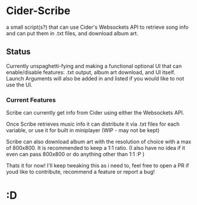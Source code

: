 # Cider-Scribe
a small script(s?) that can use Cider's Websockets API to retrieve song info and can put them in .txt files, and download album art.

## Status
Currently unspaghetti-fying and making a functional optional UI that can enable/disable features: .txt output, album art download, and UI itself. Launch Arguments will also be added in and listed if you would like to not use the UI.

### Current Features
Scribe can currently get info from Cider using either the Websockets API.

Once Scribe retrieves music info it can distribute it via .txt files for each variable, or use it for built in miniplayer (WIP - may not be kept)

Scribe can also download album art with the resolution of choice with a max of 800x800. It is recommended to keep a 1:1 ratio. (I also have no idea if it even can pass 800x800 or do anything other than 1:1 :P )

Thats it for now! I'll keep tweaking this as i need to, feel free to open a PR if youd like to contribute, recommend a feature or report a bug!
# :D
